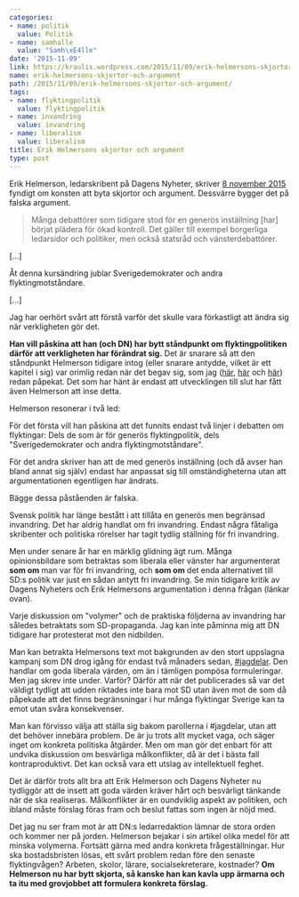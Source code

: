 ```yaml
---
categories:
- name: politik
  value: Politik
- name: samhalle
  value: "Samh\xE4lle"
date: '2015-11-09'
link: https://kraulis.wordpress.com/2015/11/09/erik-helmersons-skjortor-och-argument/
name: erik-helmersons-skjortor-och-argument
path: /2015/11/09/erik-helmersons-skjortor-och-argument/
tags:
- name: flyktingpolitik
  value: flyktingpolitik
- name: invandring
  value: invandring
- name: liberalism
  value: liberalism
title: Erik Helmersons skjortor och argument
type: post
---
```

Erik Helmerson, ledarskribent på Dagens Nyheter, skriver [8 november 2015](http://www.dn.se/ledare/signerat/erik-helmerson-nar-verkligheten-forandras-maste-politiken-folja-efter/) fyndigt om konsten att byta skjortor och argument. Dessvärre bygger det på falska argument.

> Många debattörer som tidigare stod för en generös inställning [har] börjat plädera för ökad kontroll. Det gäller till exempel borgerliga ledarsidor och politiker, men också statsråd och vänsterdebattörer.

[...]

Åt denna kursändring jublar Sverigedemokrater och andra flyktingmotståndare.

[...]

Jag har oerhört svårt att förstå varför det skulle vara förkastligt att ändra sig när verkligheten gör det.

**Han vill påskina att han (och DN) har bytt ståndpunkt om flyktingpolitiken därför att verkligheten har förändrat sig.** Det är snarare så att den ståndpunkt Helmerson tidigare intog (eller snarare antydde, vilket är ett kapitel i sig) var orimlig redan när det begav sig, som jag ([här](/2013/02/24/gomda-flyktingar-fri-invandring-eller-inte/), [här](/2013/03/17/dn-de-papperslosa-och-den-intellektuella-arligheten/) och [här](/2013/03/19/erik-helmerson-och-konsten-att-vara-tydlig/)) redan påpekat. Det som har hänt är endast att utvecklingen till slut har fått även Helmerson att inse detta.



Helmerson resonerar i två led:

För det första vill han påskina att det funnits endast två linjer i debatten om flyktingar: Dels de som är för generös flyktingpolitik, dels "Sverigedemokrater och andra flyktingmotståndare".

För det andra skriver han att de med generös inställning (och då avser han bland annat sig själv) endast har anpassat sig till omständigheterna utan att argumentationen egentligen har ändrats.

Bägge dessa påståenden är falska.

Svensk politik har länge bestått i att tillåta en generös men begränsad invandring. Det har aldrig handlat om fri invandring. Endast några fåtaliga skribenter och politiska rörelser har tagit tydlig ställning för fri invandring.

Men under senare år har en märklig glidning ägt rum. Många opinionsbildare som betraktas som liberala eller vänster har argumenterat **som om** man var för fri invandring, och **som om** det enda alternativet till SD:s politik var just en sådan antytt fri invandring. Se min tidigare kritik av Dagens Nyheters och Erik Helmersons argumentation i denna frågan (länkar ovan).

Varje diskussion om "volymer" och de praktiska följderna av invandring har således betraktats som SD-propaganda. Jag kan inte påminna mig att DN tidigare har protesterat mot den nidbilden.

Man kan betrakta Helmersons text mot bakgrunden av den stort uppslagna kampanj som DN drog igång för endast två månaders sedan, [#jagdelar](http://jagdelar.dn.se/). Den handlar om goda liberala värden, om än i tämligen pompösa formuleringar. Men jag skrev inte under. Varför? Därför att när det publicerades så var det väldigt tydligt att udden riktades inte bara mot SD utan även mot de som då påpekade att det finns begränsningar i hur många flyktingar Sverige kan ta emot utan svåra konsekvenser.

Man kan förvisso välja att ställa sig bakom parollerna i #jagdelar, utan att det behöver innebära problem. De är ju trots allt mycket vaga, och säger inget om konkreta politiska åtgärder. Men om man gör det enbart för att undvika diskussion om besvärliga målkonflikter, då är det i bästa fall kontraproduktivt. Det kan också vara ett utslag av intellektuell feghet.

Det är därför trots allt bra att Erik Helmerson och Dagens Nyheter nu tydliggör att de insett att goda värden kräver hårt och besvärligt tänkande när de ska realiseras. Målkonflikter är en oundviklig aspekt av politiken, och ibland måste förslag föras fram och beslut fattas som ingen är nöjd med.

Det jag nu ser fram mot är att DN:s ledarredaktion lämnar de stora orden och kommer ner på jorden. Helmerson bejakar i sin artikel olika medel för att minska volymerna. Fortsätt gärna med andra konkreta frågeställningar. Hur ska bostadsbristen lösas, ett svårt problem redan före den senaste flyktingvågen? Arbeten, skolor, lärare, socialsekreterare, kostnader? **Om Helmerson nu har bytt skjorta, så kanske han kan kavla upp ärmarna och ta itu med grovjobbet att formulera konkreta förslag.**

